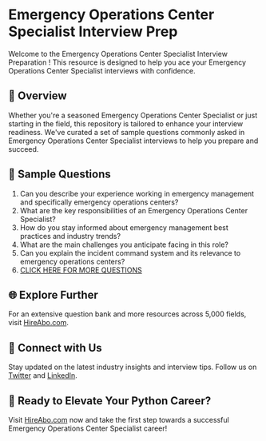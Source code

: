 # Emergency Operations Center Specialist Interview Prep

Welcome to the Emergency Operations Center Specialist Interview Preparation ! This resource is designed to help you ace your Emergency Operations Center Specialist interviews with confidence.

## 🚀 Overview

Whether you're a seasoned Emergency Operations Center Specialist or just starting in the field, this repository is tailored to enhance your interview readiness. We've curated a set of sample questions commonly asked in Emergency Operations Center Specialist interviews to help you prepare and succeed.

## 📝 Sample Questions

1. Can you describe your experience working in emergency management and specifically emergency operations centers?
2. What are the key responsibilities of an Emergency Operations Center Specialist?
3. How do you stay informed about emergency management best practices and industry trends?
4. What are the main challenges you anticipate facing in this role?
5. Can you explain the incident command system and its relevance to emergency operations centers?
6. [CLICK HERE FOR MORE QUESTIONS](https://hireabo.com/job/17_4_5/Emergency%20Operations%20Center%20Specialist)

## 🌐 Explore Further

For an extensive question bank and more resources across 5,000 fields, visit [HireAbo.com](https://www.hireabo.com).

## 📱 Connect with Us

Stay updated on the latest industry insights and interview tips. Follow us on [Twitter](https://twitter.com/hireabo) and [LinkedIn](https://www.linkedin.com/in/hire-abo-3609972a8/).

## 🚀 Ready to Elevate Your Python Career?

Visit [HireAbo.com](https://www.hireabo.com) now and take the first step towards a successful Emergency Operations Center Specialist career!